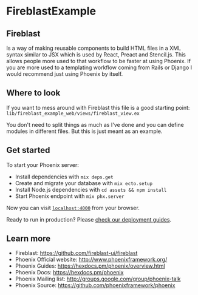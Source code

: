 # FireblastExample

## Fireblast

Is a way of making reusable components to build HTML files in a XML syntax
similar to JSX which is used by React, Preact and Stencil.js. This allows people
more used to that workflow to be faster at using Phoenix. If you are more used
to a templating workflow coming from Rails or Django I would recommend just using
Phoenix by itself.

## Where to look

If you want to mess around with Fireblast this file is a good starting point:
`lib/fireblast_example_web/views/fireblast_view.ex`

You don't need to split things as much as I've done and you can define modules
in different files. But this is just meant as an example.

## Get started

To start your Phoenix server:

  * Install dependencies with `mix deps.get`
  * Create and migrate your database with `mix ecto.setup`
  * Install Node.js dependencies with `cd assets && npm install`
  * Start Phoenix endpoint with `mix phx.server`

Now you can visit [`localhost:4000`](http://localhost:4000) from your browser.

Ready to run in production? Please [check our deployment guides](https://hexdocs.pm/phoenix/deployment.html).

## Learn more

  * Fireblast: https://github.com/fireblast-ui/fireblast
  * Phoenix Official website: http://www.phoenixframework.org/
  * Phoenix Guides: https://hexdocs.pm/phoenix/overview.html
  * Phoenix Docs: https://hexdocs.pm/phoenix
  * Phoenix Mailing list: http://groups.google.com/group/phoenix-talk
  * Phoenix Source: https://github.com/phoenixframework/phoenix
